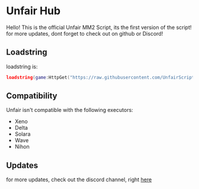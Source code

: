 # Unfair Hub
Hello! This is the official Unfair MM2 Script, its the first version of the script! for more updates, dont forget to check out on github or Discord!

## Loadstring
loadstring is:
```lua
loadstring(game:HttpGet("https://raw.githubusercontent.com/UnfairScripts/Xploits/refs/heads/main/mm2script",true))()
```

## Compatibility
Unfair isn't compatible with the following executors:
* Xeno
* Delta
* Solara
* Wave
* Nihon

## Updates
for more updates, check out the discord channel, right [here](https://discord.com/invite/249dxBAXmf)
